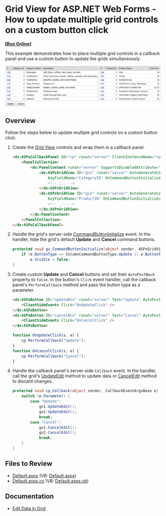 # Grid View for ASP.NET Web Forms - How to update multiple grid controls on a custom button click
<!-- run online -->
**[[Run Online]](https://codecentral.devexpress.com/e4992/)**
<!-- run online end -->

This example demonstrates how to place multiple grid controls in a callback panel and use a custom button to update the grids simultaneously.

![Update Multiple Grids](updateMultipleGrids.png)

## Overview

Follow the steps below to update multiple grid controls on a custom button click:

1. Create the [Grid View](https://docs.devexpress.com/AspNet/DevExpress.Web.ASPxGridView) controls and wrap them in a callback panel.

    ```aspx
    <dx:ASPxCallbackPanel ID="cp" runat="server" ClientInstanceName="cp" OnCallback="cp_Callback">
        <PanelCollection>
            <dx:PanelContent runat="server" SupportsDisabledAttribute="True">
                <dx:ASPxGridView ID="gv1" runat="server" AutoGenerateColumns="False" DataSourceID="ads1"
                    KeyFieldName="CategoryID" OnCommandButtonInitialize="gv_CommandButtonInitialize">
                    <!-- ... -->
                </dx:ASPxGridView>
                <dx:ASPxGridView ID="gv2" runat="server" AutoGenerateColumns="False" DataSourceID="ads2"
                    KeyFieldName="ProductID" OnCommandButtonInitialize="gv_CommandButtonInitialize">
                    <!-- ... -->
                </dx:ASPxGridView>
            </dx:PanelContent>
        </PanelCollection>
    </dx:ASPxCallbackPanel>
    ```

2. Handle the grid's server-side [CommandButtonInitialize](https://docs.devexpress.com/AspNet/DevExpress.Web.ASPxGridView.CommandButtonInitialize) event. In the handler, hide the grid's default **Update** and **Cancel** command buttons.

    ```csharp
    protected void gv_CommandButtonInitialize(object sender, ASPxGridViewCommandButtonEventArgs e) {
        if (e.ButtonType == ColumnCommandButtonType.Update || e.ButtonType == ColumnCommandButtonType.Cancel)
            e.Visible = false;
    }
    ```

3. Create custom **Update** and **Cancel** buttons and set their `AutoPostBack` property to `false`. In the button's `Click` event handler, call the callback panel's `PerformCallback` method and pass the button type as a parameter.

    ```aspx
    <dx:ASPxButton ID="updateBtn" runat="server" Text="Update" AutoPostBack="false">
        <ClientSideEvents Click="OnUpdateClick" />
    </dx:ASPxButton>
    <dx:ASPxButton ID="cancelBtn" runat="server" Text="Cancel" AutoPostBack="false">
        <ClientSideEvents Click="OnCancelClick" />
    </dx:ASPxButton>
    ```

    ```js
    function OnUpdateClick(s, e) {
        cp.PerformCallback("Update");
    }
    function OnCancelClick(s, e) {
        cp.PerformCallback("Cancel");
    }
    ```

4. Handle the callback panel's server-side `Callback` event. In the handler, call the grid's [UpdateEdit](https://docs.devexpress.com/AspNet/DevExpress.Web.ASPxGridView.UpdateEdit) method to update data or [CancelEdit](https://docs.devexpress.com/AspNet/DevExpress.Web.ASPxGridView.CancelEdit) method to discard changes.

    ```csharp
    protected void cp_Callback(object sender, CallbackEventArgsBase e) {
        switch (e.Parameter) {
            case "Update":
                gv1.UpdateEdit();
                gv2.UpdateEdit();
                break;
            case "Cancel":
                gv1.CancelEdit();
                gv2.CancelEdit();
                break;
        }
    }
    ```

## Files to Review

* [Default.aspx](./CS/WebSite/Default.aspx) (VB: [Default.aspx](./VB/WebSite/Default.aspx))
* [Default.aspx.cs](./CS/WebSite/Default.aspx.cs) (VB: [Default.aspx.vb](./VB/WebSite/Default.aspx.vb))

## Documentation

* [Edit Data in Grid](https://docs.devexpress.com/AspNet/3712/components/grid-view/concepts/edit-data)
